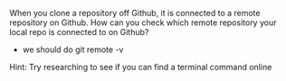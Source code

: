 When you clone a repository off Github, it is connected to a remote repository on Github.
How can you check which remote repository your local repo is connected to on Github?
- we should do git remote -v


Hint: Try researching to see if you can find a terminal command online 
